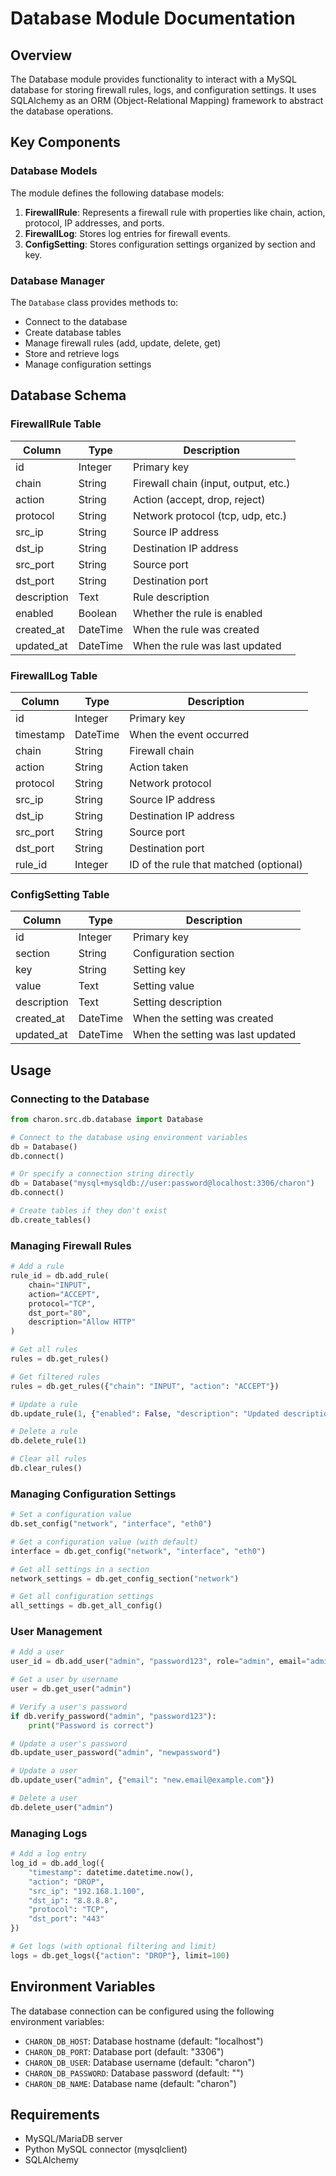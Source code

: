 # Database Module Documentation

## Overview

The Database module provides functionality to interact with a MySQL database for storing firewall rules, logs, and configuration settings. It uses SQLAlchemy as an ORM (Object-Relational Mapping) framework to abstract the database operations.

## Key Components

### Database Models

The module defines the following database models:

1. **FirewallRule**: Represents a firewall rule with properties like chain, action, protocol, IP addresses, and ports.
2. **FirewallLog**: Stores log entries for firewall events.
3. **ConfigSetting**: Stores configuration settings organized by section and key.

### Database Manager

The `Database` class provides methods to:

- Connect to the database
- Create database tables
- Manage firewall rules (add, update, delete, get)
- Store and retrieve logs
- Manage configuration settings

## Database Schema

### FirewallRule Table

| Column      | Type      | Description                       |
|-------------|-----------|-----------------------------------|
| id          | Integer   | Primary key                       |
| chain       | String    | Firewall chain (input, output, etc.) |
| action      | String    | Action (accept, drop, reject)     |
| protocol    | String    | Network protocol (tcp, udp, etc.) |
| src_ip      | String    | Source IP address                 |
| dst_ip      | String    | Destination IP address            |
| src_port    | String    | Source port                       |
| dst_port    | String    | Destination port                  |
| description | Text      | Rule description                  |
| enabled     | Boolean   | Whether the rule is enabled       |
| created_at  | DateTime  | When the rule was created         |
| updated_at  | DateTime  | When the rule was last updated    |

### FirewallLog Table

| Column      | Type      | Description                       |
|-------------|-----------|-----------------------------------|
| id          | Integer   | Primary key                       |
| timestamp   | DateTime  | When the event occurred           |
| chain       | String    | Firewall chain                    |
| action      | String    | Action taken                      |
| protocol    | String    | Network protocol                  |
| src_ip      | String    | Source IP address                 |
| dst_ip      | String    | Destination IP address            |
| src_port    | String    | Source port                       |
| dst_port    | String    | Destination port                  |
| rule_id     | Integer   | ID of the rule that matched (optional) |

### ConfigSetting Table

| Column      | Type      | Description                       |
|-------------|-----------|-----------------------------------|
| id          | Integer   | Primary key                       |
| section     | String    | Configuration section             |
| key         | String    | Setting key                       |
| value       | Text      | Setting value                     |
| description | Text      | Setting description               |
| created_at  | DateTime  | When the setting was created      |
| updated_at  | DateTime  | When the setting was last updated |

## Usage

### Connecting to the Database

```python
from charon.src.db.database import Database

# Connect to the database using environment variables
db = Database()
db.connect()

# Or specify a connection string directly
db = Database("mysql+mysqldb://user:password@localhost:3306/charon")
db.connect()

# Create tables if they don't exist
db.create_tables()
```

### Managing Firewall Rules

```python
# Add a rule
rule_id = db.add_rule(
    chain="INPUT",
    action="ACCEPT",
    protocol="TCP",
    dst_port="80",
    description="Allow HTTP"
)

# Get all rules
rules = db.get_rules()

# Get filtered rules
rules = db.get_rules({"chain": "INPUT", "action": "ACCEPT"})

# Update a rule
db.update_rule(1, {"enabled": False, "description": "Updated description"})

# Delete a rule
db.delete_rule(1)

# Clear all rules
db.clear_rules()
```

### Managing Configuration Settings

```python
# Set a configuration value
db.set_config("network", "interface", "eth0")

# Get a configuration value (with default)
interface = db.get_config("network", "interface", "eth0")

# Get all settings in a section
network_settings = db.get_config_section("network")

# Get all configuration settings
all_settings = db.get_all_config()
```

### User Management

```python
# Add a user
user_id = db.add_user("admin", "password123", role="admin", email="admin@example.com")

# Get a user by username
user = db.get_user("admin")

# Verify a user's password
if db.verify_password("admin", "password123"):
    print("Password is correct")

# Update a user's password
db.update_user_password("admin", "newpassword")

# Update a user
db.update_user("admin", {"email": "new.email@example.com"})

# Delete a user
db.delete_user("admin")
```

### Managing Logs

```python
# Add a log entry
log_id = db.add_log({
    "timestamp": datetime.datetime.now(),
    "action": "DROP",
    "src_ip": "192.168.1.100",
    "dst_ip": "8.8.8.8",
    "protocol": "TCP",
    "dst_port": "443"
})

# Get logs (with optional filtering and limit)
logs = db.get_logs({"action": "DROP"}, limit=100)
```

## Environment Variables

The database connection can be configured using the following environment variables:

- `CHARON_DB_HOST`: Database hostname (default: "localhost")
- `CHARON_DB_PORT`: Database port (default: "3306")
- `CHARON_DB_USER`: Database username (default: "charon")
- `CHARON_DB_PASSWORD`: Database password (default: "")
- `CHARON_DB_NAME`: Database name (default: "charon")

## Requirements

- MySQL/MariaDB server
- Python MySQL connector (mysqlclient)
- SQLAlchemy 